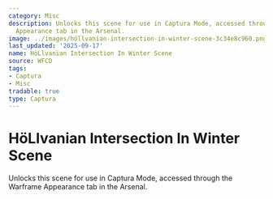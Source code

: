 ```yaml
---
category: Misc
description: Unlocks this scene for use in Captura Mode, accessed through the Warframe
  Appearance tab in the Arsenal.
image: ../images/höllvanian-intersection-in-winter-scene-3c34e8c960.png
last_updated: '2025-09-17'
name: HöLlvanian Intersection In Winter Scene
source: WFCD
tags:
- Captura
- Misc
tradable: true
type: Captura
---
```


# HöLlvanian Intersection In Winter Scene

Unlocks this scene for use in Captura Mode, accessed through the Warframe Appearance tab in the Arsenal.

